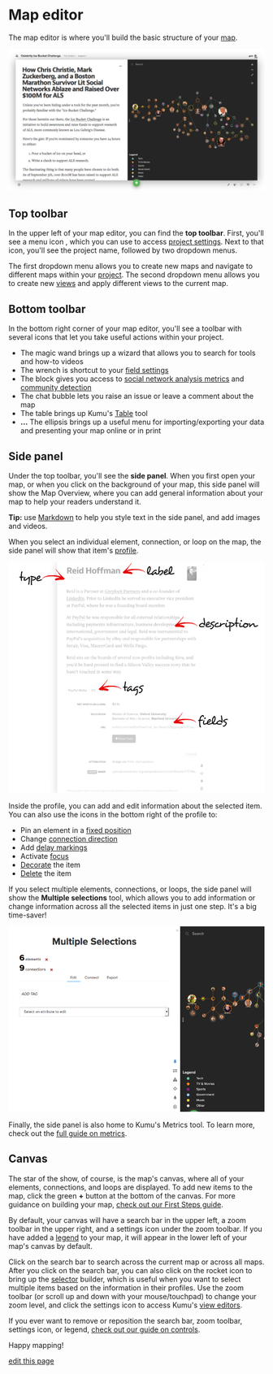 # Map editor

The map editor is where you'll build the basic structure of your [map](/overview/kumus-architecture.md#maps).

![map editor](/images/map-editor.png)


## Top toolbar

In the upper left of your map editor, you can find the **top toolbar**. First, you'll see a menu icon <i class="fa fa-bars"></i>, which you can use to access [project settings](/overview/settings.md#project-settings). Next to that icon, you'll see the project name, followed by two dropdown menus.

The first dropdown menu allows you to create new maps and navigate to different maps within your [project](/overview/kumus-architecture.md#projects). The second dropdown menu allows you to create new [views](/overview/kumus-architecture.md#views) and apply different views to the current map.


## Bottom toolbar

In the bottom right corner of your map editor, you'll see a toolbar with several icons that let you take useful actions within your project.

- <i class="fa fa-magic"></i> The magic wand brings up a wizard that allows you to search for tools and how-to videos
- <i class="fa fa-wrench"></i> The wrench is shortcut to your [field settings](/guides/fields.md)
- <i class="fa fa-cube"></i> The block gives you access to [social network analysis metrics](/guides/metrics.md) and [community detection](/guides/metrics.md#community-detection)
- <i class="fa fa-comment"></i> The chat bubble lets you raise an issue or leave a comment about the map
- <i class="fa fa-table"></i> The table brings up Kumu's [Table](/guides/table.md) tool
- **...** The ellipsis brings up a useful menu for importing/exporting your data and presenting your map online or in print


## Side panel

Under the top toolbar, you'll see the **side panel**. When you first open your map, or when you click on the background of your map, this side panel will show the Map Overview, where you can add general information about your map to help your readers understand it.

<p class="alert alert-success">
<b>Tip:</b> use <a href="/guides/markdown.md">Markdown</a> to help you style text in the side panel, and add images and videos.
</p>

When you select an individual element, connection, or loop on the map, the side panel will show that item's [profile](/guides/profiles.md).

![profile](/images/introduction-profile.png)

Inside the profile, you can add and edit information about the selected item. You can also use the icons in the bottom right of the profile to:
- <i class="fa fa-thumb-tack"></i> Pin an element in a [fixed position](/guides/layouts/fixed.md)
- <i class="fa fa-exchange"></i> Change [connection direction](/faq/how-do-I-add-arrows-to-my-connections.md)
- <i class="fa fa-exclamation-triangle"></i> Add [delay markings](/guides/system-mapping.md#add-delay-markings)
- <i class="fa fa-crosshairs"></i> Activate [focus](/guides/focus.md)
- <i class="fa fa-tint"></i> [Decorate](/guides/decorate.md) the item
- <i class="fa fa-trash"></i> [Delete](/faq/how-do-i-delete-data-from-my-project.md) the item

If you select multiple elements, connections, or loops, the side panel will show the **Multiple selections** tool, which allows you to add information or change information across all the selected items in just one step. It's a big time-saver!

![multiple selections](/images/multiple-selections.png)

Finally, the side panel is also home to Kumu's Metrics tool. To learn more, check out the [full guide on metrics](/guides/metrics.md).





## Canvas

The star of the show, of course, is the map's canvas, where all of your elements, connections, and loops are displayed. To add new items to the map, click the green **+** button at the bottom of the canvas. For more guidance on building your map, [check out our First Steps guide](/getting-started/first-steps.md#build-your-first-map).

By default, your canvas will have a search bar in the upper left, a zoom toolbar in the upper right, and a settings icon <i class="fa fa-sliders">  </i> under the zoom toolbar. If you have added a [legend](/guides/legends.md) to your map, it will appear in the lower left of your map's canvas by default.

Click on the search bar to search across the current map or across all maps. After you click on the search bar, you can also click on the rocket icon <i class="fa fa-rocket">  </i> to bring up the [selector](/guides/selectors.md) builder, which is useful when you want to select multiple items based on the information in their profiles. Use the zoom toolbar (or scroll up and down with your mouse/touchpad) to change your zoom level, and click the settings icon to access Kumu's [view editors](/overview/view-editors.md).

If you ever want to remove or reposition the search bar, zoom toolbar, settings icon, or legend, [check out our guide on controls](/guides/controls.md).

Happy mapping!

<span class="edit-link"><a href="https://github.com/kumu/docs/blob/master/overview/map-editor.md" target="_blank"><i class="fa fa-github"></i> edit this page</a></span>
